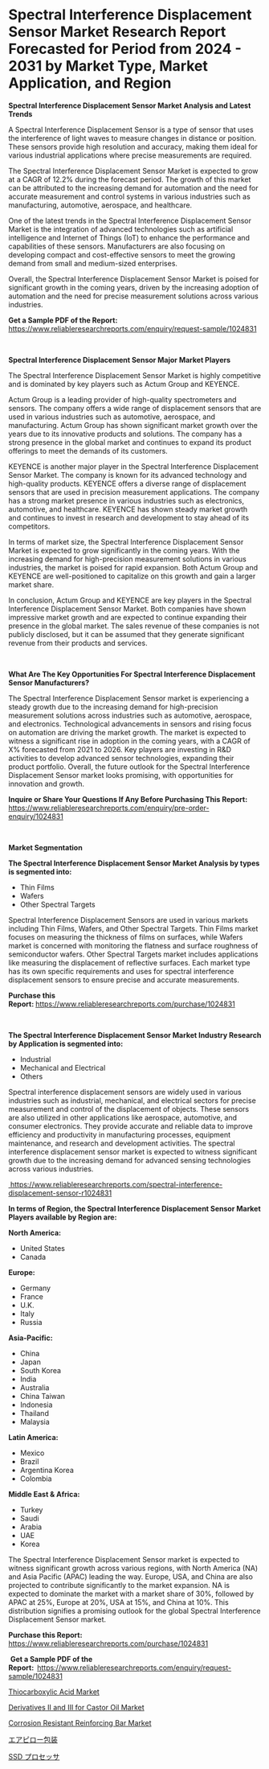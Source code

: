 <p><h1>Spectral Interference Displacement Sensor Market Research Report Forecasted for Period from 2024 -  2031 by Market Type, Market Application, and Region</h1></p><p><strong>Spectral Interference Displacement Sensor Market Analysis and Latest Trends</strong></p>
<p><p>A Spectral Interference Displacement Sensor is a type of sensor that uses the interference of light waves to measure changes in distance or position. These sensors provide high resolution and accuracy, making them ideal for various industrial applications where precise measurements are required.</p><p>The Spectral Interference Displacement Sensor Market is expected to grow at a CAGR of 12.2% during the forecast period. The growth of this market can be attributed to the increasing demand for automation and the need for accurate measurement and control systems in various industries such as manufacturing, automotive, aerospace, and healthcare.</p><p>One of the latest trends in the Spectral Interference Displacement Sensor Market is the integration of advanced technologies such as artificial intelligence and Internet of Things (IoT) to enhance the performance and capabilities of these sensors. Manufacturers are also focusing on developing compact and cost-effective sensors to meet the growing demand from small and medium-sized enterprises.</p><p>Overall, the Spectral Interference Displacement Sensor Market is poised for significant growth in the coming years, driven by the increasing adoption of automation and the need for precise measurement solutions across various industries.</p></p>
<p><strong>Get a Sample PDF of the Report:&nbsp;</strong> <a href="https://www.reliableresearchreports.com/enquiry/request-sample/1024831">https://www.reliableresearchreports.com/enquiry/request-sample/1024831</a></p>
<p>&nbsp;</p>
<p><strong>Spectral Interference Displacement Sensor Major Market Players</strong></p>
<p><p>The Spectral Interference Displacement Sensor Market is highly competitive and is dominated by key players such as Actum Group and KEYENCE. </p><p>Actum Group is a leading provider of high-quality spectrometers and sensors. The company offers a wide range of displacement sensors that are used in various industries such as automotive, aerospace, and manufacturing. Actum Group has shown significant market growth over the years due to its innovative products and solutions. The company has a strong presence in the global market and continues to expand its product offerings to meet the demands of its customers.</p><p>KEYENCE is another major player in the Spectral Interference Displacement Sensor Market. The company is known for its advanced technology and high-quality products. KEYENCE offers a diverse range of displacement sensors that are used in precision measurement applications. The company has a strong market presence in various industries such as electronics, automotive, and healthcare. KEYENCE has shown steady market growth and continues to invest in research and development to stay ahead of its competitors.</p><p>In terms of market size, the Spectral Interference Displacement Sensor Market is expected to grow significantly in the coming years. With the increasing demand for high-precision measurement solutions in various industries, the market is poised for rapid expansion. Both Actum Group and KEYENCE are well-positioned to capitalize on this growth and gain a larger market share.</p><p>In conclusion, Actum Group and KEYENCE are key players in the Spectral Interference Displacement Sensor Market. Both companies have shown impressive market growth and are expected to continue expanding their presence in the global market. The sales revenue of these companies is not publicly disclosed, but it can be assumed that they generate significant revenue from their products and services.</p></p>
<p>&nbsp;</p>
<p><strong>What Are The Key Opportunities For Spectral Interference Displacement Sensor Manufacturers?</strong></p>
<p><p>The Spectral Interference Displacement Sensor market is experiencing a steady growth due to the increasing demand for high-precision measurement solutions across industries such as automotive, aerospace, and electronics. Technological advancements in sensors and rising focus on automation are driving the market growth. The market is expected to witness a significant rise in adoption in the coming years, with a CAGR of X% forecasted from 2021 to 2026. Key players are investing in R&D activities to develop advanced sensor technologies, expanding their product portfolio. Overall, the future outlook for the Spectral Interference Displacement Sensor market looks promising, with opportunities for innovation and growth.</p></p>
<p><strong>Inquire or Share Your Questions If Any Before Purchasing This Report:</strong> <a href="https://www.reliableresearchreports.com/enquiry/pre-order-enquiry/1024831">https://www.reliableresearchreports.com/enquiry/pre-order-enquiry/1024831</a></p>
<p>&nbsp;</p>
<p><strong>Market Segmentation</strong></p>
<p><strong>The Spectral Interference Displacement Sensor Market Analysis by types is segmented into:</strong></p>
<p><ul><li>Thin Films</li><li>Wafers</li><li>Other Spectral Targets</li></ul></p>
<p><p>Spectral Interference Displacement Sensors are used in various markets including Thin Films, Wafers, and Other Spectral Targets. Thin Films market focuses on measuring the thickness of films on surfaces, while Wafers market is concerned with monitoring the flatness and surface roughness of semiconductor wafers. Other Spectral Targets market includes applications like measuring the displacement of reflective surfaces. Each market type has its own specific requirements and uses for spectral interference displacement sensors to ensure precise and accurate measurements.</p></p>
<p><strong>Purchase this Report:&nbsp;</strong><a href="https://www.reliableresearchreports.com/purchase/1024831">https://www.reliableresearchreports.com/purchase/1024831</a></p>
<p>&nbsp;</p>
<p><strong>The Spectral Interference Displacement Sensor Market Industry Research by Application is segmented into:</strong></p>
<p><ul><li>Industrial</li><li>Mechanical and Electrical</li><li>Others</li></ul></p>
<p><p>Spectral interference displacement sensors are widely used in various industries such as industrial, mechanical, and electrical sectors for precise measurement and control of the displacement of objects. These sensors are also utilized in other applications like aerospace, automotive, and consumer electronics. They provide accurate and reliable data to improve efficiency and productivity in manufacturing processes, equipment maintenance, and research and development activities. The spectral interference displacement sensor market is expected to witness significant growth due to the increasing demand for advanced sensing technologies across various industries.</p></p>
<p><a href="https://www.reliableresearchreports.com/spectral-interference-displacement-sensor-r1024831">&nbsp;https://www.reliableresearchreports.com/spectral-interference-displacement-sensor-r1024831</a></p>
<p><strong>In terms of Region, the Spectral Interference Displacement Sensor Market Players available by Region are:</strong></p>
<p>
    <p> <strong> North America: </strong>
        <ul>
            <li>United States</li>
            <li>Canada</li>
        </ul>
        </p> 
    <p> <strong> Europe: </strong>
        <ul>
            <li>Germany</li>
            <li>France</li>
            <li>U.K.</li>
            <li>Italy</li>
            <li>Russia</li>
        </ul>
        </p> 
    <p> <strong> Asia-Pacific: </strong>
        <ul>
            <li>China</li>
            <li>Japan</li>
            <li>South Korea</li>
            <li>India</li>
            <li>Australia</li>
            <li>China Taiwan</li>
            <li>Indonesia</li>
            <li>Thailand</li>
            <li>Malaysia</li>
        </ul>
        </p> 
    <p> <strong> Latin America: </strong>
        <ul>
            <li>Mexico</li>
            <li>Brazil</li>
            <li>Argentina Korea</li>
            <li>Colombia</li>
        </ul>
        </p> 
    <p> <strong> Middle East & Africa: </strong>
        <ul>
            <li>Turkey</li>
            <li>Saudi</li>
            <li>Arabia</li>
            <li>UAE</li>
            <li>Korea</li>
        </ul>
    </p>
    </p>
<p><p>The Spectral Interference Displacement Sensor market is expected to witness significant growth across various regions, with North America (NA) and Asia Pacific (APAC) leading the way. Europe, USA, and China are also projected to contribute significantly to the market expansion. NA is expected to dominate the market with a market share of 30%, followed by APAC at 25%, Europe at 20%, USA at 15%, and China at 10%. This distribution signifies a promising outlook for the global Spectral Interference Displacement Sensor market.</p></p>
<p><strong>Purchase this Report: </strong><a href="https://www.reliableresearchreports.com/purchase/1024831">https://www.reliableresearchreports.com/purchase/1024831</a></p>
<p>&nbsp;<strong>Get a Sample PDF of the Report:&nbsp;&nbsp;</strong><a href="https://www.reliableresearchreports.com/enquiry/request-sample/1024831">https://www.reliableresearchreports.com/enquiry/request-sample/1024831</a></p>
<p><strong></strong></p>
<p><p><a href="https://github.com/gladysalidde/Market-Research-Report-List-1/blob/main/thiocarboxylic-acid-market.md">Thiocarboxylic Acid Market</a></p><p><a href="https://issuu.com/reportprime-2/docs/derivatives-ii-and-iii-for-castor-oil-market-size-">Derivatives II and III for Castor Oil Market</a></p><p><a href="https://issuu.com/reportprime-2/docs/corrosion-resistant-reinforcing-bar-market-size-20">Corrosion Resistant Reinforcing Bar Market</a></p><p><a href="https://github.com/luffiazaza/Market-Research-Report-List-1/blob/main/631526752782.md">エアピロー包装</a></p><p><a href="https://github.com/one-cool-chick/Market-Research-Report-List-1/blob/main/334840852783.md">SSD プロセッサ</a></p></p>